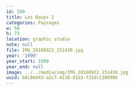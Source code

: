 ```yaml
---
id: 299
title: Les Baups 2
categories: Paysages
w: 50
h: 73
location: graphic studio
note: null
file: IMG_20180922_151430.jpg
year: '1999'
year_start: 1999
year_end: null
image: ../../media/img/IMG_20180922_151430.jpg
uuid: b8c8e843-a2c7-4138-81b3-f31dc1300906
---
```


